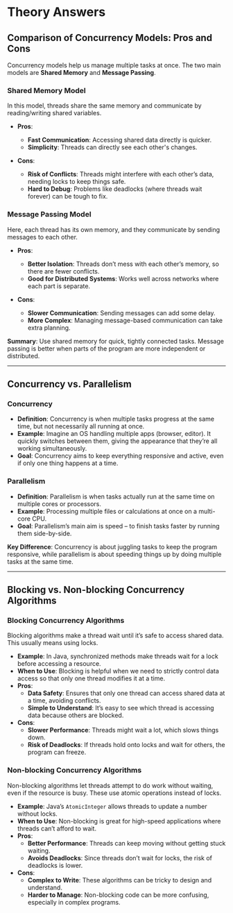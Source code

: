 # Theory Answers

## Comparison of Concurrency Models: Pros and Cons

Concurrency models help us manage multiple tasks at once. The two main models are **Shared Memory** and **Message Passing**.

### Shared Memory Model
In this model, threads share the same memory and communicate by reading/writing shared variables.

- **Pros**:
  - **Fast Communication**: Accessing shared data directly is quicker.
  - **Simplicity**: Threads can directly see each other's changes.
  
- **Cons**:
  - **Risk of Conflicts**: Threads might interfere with each other’s data, needing locks to keep things safe.
  - **Hard to Debug**: Problems like deadlocks (where threads wait forever) can be tough to fix.

### Message Passing Model
Here, each thread has its own memory, and they communicate by sending messages to each other.

- **Pros**:
  - **Better Isolation**: Threads don’t mess with each other’s memory, so there are fewer conflicts.
  - **Good for Distributed Systems**: Works well across networks where each part is separate.
  
- **Cons**:
  - **Slower Communication**: Sending messages can add some delay.
  - **More Complex**: Managing message-based communication can take extra planning.

**Summary**: Use shared memory for quick, tightly connected tasks. Message passing is better when parts of the program are more independent or distributed.

---

## Concurrency vs. Parallelism

### Concurrency
- **Definition**: Concurrency is when multiple tasks progress at the same time, but not necessarily all running at once.
- **Example**: Imagine an OS handling multiple apps (browser, editor). It quickly switches between them, giving the appearance that they’re all working simultaneously.
- **Goal**: Concurrency aims to keep everything responsive and active, even if only one thing happens at a time.

### Parallelism
- **Definition**: Parallelism is when tasks actually run at the same time on multiple cores or processors.
- **Example**: Processing multiple files or calculations at once on a multi-core CPU.
- **Goal**: Parallelism’s main aim is speed – to finish tasks faster by running them side-by-side.

**Key Difference**: Concurrency is about juggling tasks to keep the program responsive, while parallelism is about speeding things up by doing multiple tasks at the same time.

---

## Blocking vs. Non-blocking Concurrency Algorithms

### Blocking Concurrency Algorithms
Blocking algorithms make a thread wait until it’s safe to access shared data. This usually means using locks.

- **Example**: In Java, synchronized methods make threads wait for a lock before accessing a resource.
- **When to Use**: Blocking is helpful when we need to strictly control data access so that only one thread modifies it at a time.
- **Pros**:
  - **Data Safety**: Ensures that only one thread can access shared data at a time, avoiding conflicts.
  - **Simple to Understand**: It’s easy to see which thread is accessing data because others are blocked.
- **Cons**:
  - **Slower Performance**: Threads might wait a lot, which slows things down.
  - **Risk of Deadlocks**: If threads hold onto locks and wait for others, the program can freeze.

### Non-blocking Concurrency Algorithms
Non-blocking algorithms let threads attempt to do work without waiting, even if the resource is busy. These use atomic operations instead of locks.

- **Example**: Java’s `AtomicInteger` allows threads to update a number without locks.
- **When to Use**: Non-blocking is great for high-speed applications where threads can’t afford to wait.
- **Pros**:
  - **Better Performance**: Threads can keep moving without getting stuck waiting.
  - **Avoids Deadlocks**: Since threads don’t wait for locks, the risk of deadlocks is lower.
- **Cons**:
  - **Complex to Write**: These algorithms can be tricky to design and understand.
  - **Harder to Manage**: Non-blocking code can be more confusing, especially in complex programs.
